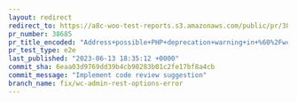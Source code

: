 ```yaml
---
layout: redirect
redirect_to: https://a8c-woo-test-reports.s3.amazonaws.com/public/pr/38685/e2e/index.html
pr_number: 38685
pr_title_encoded: "Address+possible+PHP+deprecation+warning+in+%60%2Fwc-admin%2Foptions%60+endpoint"
pr_test_type: e2e
last_published: "2023-06-13 18:35:12 +0000"
commit_sha: 6eaa03d9769dd39b4cb98283b01c2fe17bf8a4cb
commit_message: "Implement code review suggestion"
branch_name: fix/wc-admin-rest-options-error
---
```


